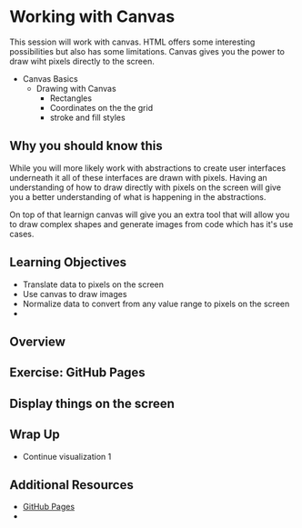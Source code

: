 # Working with Canvas

This session will work with canvas. HTML offers some interesting possibilities but also has some limitations. Canvas gives you the power to draw wiht pixels directly to the screen. 




- Canvas Basics 
	- Drawing with Canvas 
		- Rectangles 
		- Coordinates on the the grid 
		- stroke and fill styles 







## Why you should know this 

While you will more likely work with abstractions to create user interfaces underneath it all of these interfaces are drawn with pixels. Having an understanding of how to draw directly with pixels on the screen will give you a better understanding of what is happening in the abstractions. 

On top of that learnign canvas will give you an extra tool that will allow you to draw complex shapes and generate images from code which has it's use cases. 

## Learning Objectives

- Translate data to pixels on the screen
- Use canvas to draw images
- Normalize data to convert from any value range to pixels on the screen
- 

## Overview 


## Exercise: GitHub Pages



## Display things on the screen


## Wrap Up 

- Continue visualization 1

## Additional Resources

- [GitHub Pages](https://pages.github.com)
- []()
